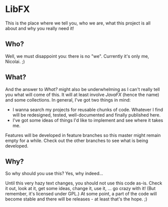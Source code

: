 # LibFX

This is the place where we tell you, who we are, what this project is all about and why you really need it!

## Who?

Well, we must disappoint you: there is no "we". Currently it's only me, Nicolai. ;)

## What?

And the answer to _What?_ might also be underwhelming as I can't really tell you what will come of this. It will at least involve _JavaFX_ (hence the name) and some collections. In general, I've got two things in mind:
* I wanna search my projects for reusable chunks of code. Whatever I find will be redesigned, tested, well-documented and finally published here.
* I've got some ideas of things I'd like to implement and see where it takes me.

Features will be developed in feature branches so this master might remain empty for a while. Check out the other branches to see what is being developed.

## Why?

So why should you use this? Yes, why indeed...

Until this very hazy text changes, you should not use this code as-is. Check it out, look at it, get some ideas, change it, use it, ... go crazy with it! (But remember, it's licensed under GPL.) At some point, a part of the code will become stable and there will be releases - at least that's the hope. ;)
